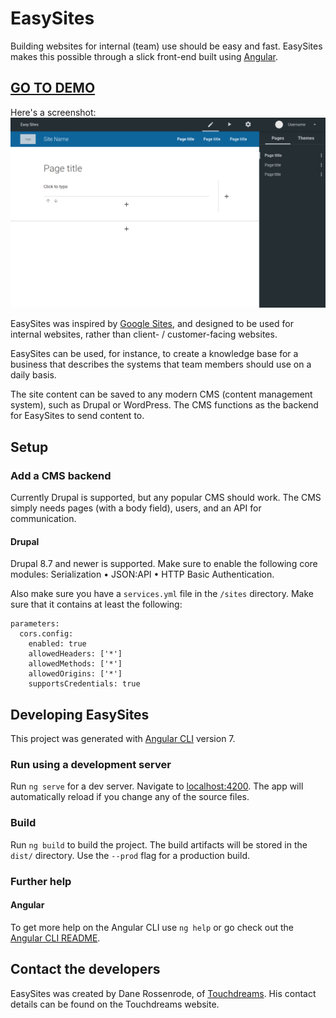 # EasySites

Building websites for internal (team) use should be easy and fast. EasySites makes this possible through a slick front-end built using [Angular](https://angular.io/).

## **[GO TO DEMO](http://easysitesdemo.org.za)**

Here's a screenshot:
![Screenshot](./screenshot.png)

EasySites was inspired by [Google Sites](https://gsuite.google.com/intl/en/products/sites/), and designed to be used for internal websites, rather than client- / customer-facing websites.

EasySites can be used, for instance, to create a knowledge base for a business that describes the systems that team members should use on a daily basis.

The site content can be saved to any modern CMS (content management system), such as Drupal or WordPress. The CMS functions as the backend for EasySites to send content to.

## Setup

### Add a CMS backend
Currently Drupal is supported, but any popular CMS should work. The CMS simply needs pages (with a body field), users, and an API for communication.

#### Drupal
Drupal 8.7 and newer is supported. Make sure to enable the following core modules: Serialization &bull; JSON:API &bull; HTTP Basic Authentication.

Also make sure you have a `services.yml` file in the `/sites` directory. Make sure that it contains at least the following:
```
parameters:
  cors.config:
    enabled: true
    allowedHeaders: ['*']
    allowedMethods: ['*']
    allowedOrigins: ['*']
    supportsCredentials: true
```

## Developing EasySites

This project was generated with [Angular CLI](https://github.com/angular/angular-cli) version 7.

### Run using a development server

Run `ng serve` for a dev server. Navigate to [localhost:4200](http://localhost:4200/). The app will automatically reload if you change any of the source files.

### Build

Run `ng build` to build the project. The build artifacts will be stored in the `dist/` directory. Use the `--prod` flag for a production build.

### Further help

#### Angular
To get more help on the Angular CLI use `ng help` or go check out the [Angular CLI README](https://github.com/angular/angular-cli/blob/master/README.md).

## Contact the developers
EasySites was created by Dane Rossenrode, of [Touchdreams](http://touchdreams.co.za/). His contact details can be found on the Touchdreams website.
